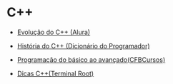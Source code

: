 # C++

- [Evolução do C++ (Alura)](https://www.youtube.com/watch?v=_n5hLYGjdfk)

- [História do C++ (Dicionário do Programador)](https://www.youtube.com/watch?v=AQdABlihlGs)

- [Programação do básico ao avançado(CFBCursos)](https://www.youtube.com/playlist?list=PLx4x_zx8csUjczg1qPHavU1vw1IkBcm40)


- [Dicas C++(Terminal Root)](https://www.youtube.com/watch?v=PftI7P3Kehs)